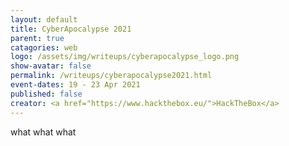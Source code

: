 ```yaml
---
layout: default
title: CyberApocalypse 2021
parent: true
catagories: web
logo: /assets/img/writeups/cyberapocalypse_logo.png
show-avatar: false
permalink: /writeups/cyberapocalypse2021.html
event-dates: 19 - 23 Apr 2021
published: false
creator: <a href="https://www.hackthebox.eu/">HackTheBox</a>
---
```


what what what
